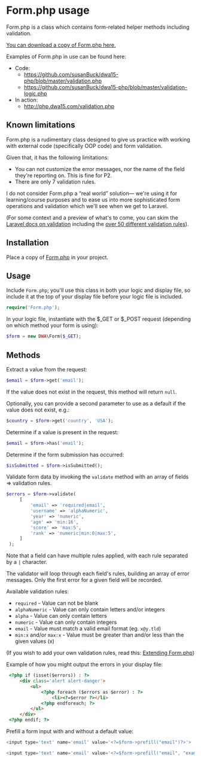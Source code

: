 # Form.php usage
Form.php is a class which contains form-related helper methods including validation.

[You can download a copy of Form.php here.](https://github.com/susanBuck/dwa15-php/blob/master/includes/Form.php)

Examples of Form.php in use can be found here:
+ Code:
    + <https://github.com/susanBuck/dwa15-php/blob/master/validation.php>
    + <https://github.com/susanBuck/dwa15-php/blob/master/validation-logic.php>
+ In action: 
    + <http://php.dwa15.com/validation.php>


## Known limitations
Form.php is a rudimentary class designed to give us practice with working with external code (specifically OOP code) and form validation.

Given that, it has the following limitations:
+ You can not customize the error messages, nor the name of the field they're reporting on. This is fine for P2.
+ There are only 7 validation rules.

I do not consider Form.php a &ldquo;real world&rdquo; solution&mdash; we're using it for learning/course purposes and to ease us into more sophisticated form operations and validation which we'll see when we get to Laravel. 

(For some context and a preview of what's to come, you can skim the [Laravel docs on validation](https://laravel.com/docs/5.6/validation#available-validation-rules) including the [over 50 different validation rules](https://laravel.com/docs/5.6/validation#available-validation-rules)).


## Installation
Place a copy of [Form.php](https://github.com/susanBuck/dwa15-php/blob/master/includes/Form.php) in your project.


## Usage 
Include `Form.php`; you'll use this class in both your logic and display file, so include it at the top of your display file before your logic file is included.

```php
require('Form.php');
```

In your logic file, instantiate with the $_GET or $_POST request (depending on which method your form is using):
```php
$form = new DWA\Form($_GET);
``` 

## Methods
Extract a value from the request:
```php
$email = $form->get('email');
```

If the value does not exist in the request, this method will return `null`. 

Optionally, you can provide a second parameter to use as a default if the value does not exist, e.g.:

```php
$country = $form->get('country', 'USA');
```

Determine if a value is present in the request:
```php
$email = $form->has('email');
```

Determine if the form submission has occurred:
```php
$isSubmitted = $form->isSubmitted();
```

Validate form data by invoking the `validate` method with an array of fields => validation rules.

```php
$errors = $form->validate(
     [
         'email' => 'required|email',
         'username' => 'alphaNumeric',
         'year' => 'numeric',
         'age' => 'min:16',
         'score' => 'max:5',
         'rank' => 'numeric|min:0|max:5',
     ]
 );
```

Note that a field can have multiple rules applied, with each rule separated by a `|` character.

The validator will loop through each field's rules, building an array of error messages. Only the first error for a given field will be recorded.

Available validation rules:

+ `required` - Value can not be blank
+ `alphaNumeric` - Value can only contain letters and/or integers
+ `alpha` - Value can only contain letters
+ `numeric` - Value can only contain integers
+ `email` - Value must match a valid email format (eg. `x@y.tld`)
+ `min:x` and/or `max:x` - Value must be greater than and/or less than the given values (x)

(If you wish to add your own validation rules, read this: [Extending Form.php](/php/form.php-extending.md))
 
Example of how you might output the errors in your display file:

```html 
 <?php if (isset($errors)) : ?>
     <div class='alert alert-danger'>
         <ul>
             <?php foreach ($errors as $error) : ?>
                 <li><?=$error ?></li>
             <?php endforeach; ?>
         </ul>
     </div>
 <?php endif; ?>
```


Prefill a form input with and without a default value:
```php
<input type='text' name='email' value='<?=$form->prefill("email")?>'>

<input type='text' name='email' value='<?=$form->prefill("email", "example@gmail.com")?>'>
```